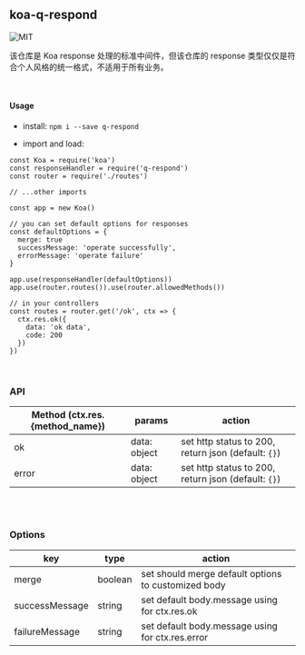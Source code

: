 ## koa-q-respond

<!-- [![Coverage Status](https://coveralls.io/repos/github/DhyanaChina/koa-custom-response/badge.svg?branch=master)](https://coveralls.io/github/DhyanaChina/koa-custom-response?branch=master) -->

![MIT](https://img.shields.io/github/license/mashape/apistatus.svg?style=flat-square)

该仓库是 Koa response 处理的标准中间件，但该仓库的 response 类型仅仅是符合个人风格的统一格式，不适用于所有业务。

<br>

#### Usage

- install: `npm i --save q-respond`

- import and load:

```
const Koa = require('koa')
const responseHandler = require('q-respond')
const router = require('./routes')

// ...other imports

const app = new Koa()

// you can set default options for responses
const defaultOptions = {
  merge: true
  successMessage: 'operate successfully',
  errorMessage: 'operate failure'
}

app.use(responseHandler(defaultOptions))
app.use(router.routes()).use(router.allowedMethods())

// in your controllers
const routes = router.get('/ok', ctx => {
  ctx.res.ok({
    data: 'ok data',
    code: 200
  })
})
```

<br>

### API

| Method (ctx.res.{method_name}) | params       | action                                              |
| ------------------------------ | ------------ | --------------------------------------------------- |
| ok                             | data: object | set http status to 200, return json (default: `{}`) |
| error                          | data: object | set http status to 200, return json (default: `{}`) |

<br>

<br>

### Options

| key            | type    | action                                              |
| -------------- | ------- | --------------------------------------------------- |
| merge          | boolean | set should merge default options to customized body |
| successMessage | string  | set default body.message using for ctx.res.ok       |
| failureMessage | string  | set default body.message using for ctx.res.error    |

<br>
<!-- 
### Examples

[example](https://github.com/DhyanaChina/koa-custom-response/tree/master/examples)

<br> -->

## LICENSE

[MIT](LICENSE)
